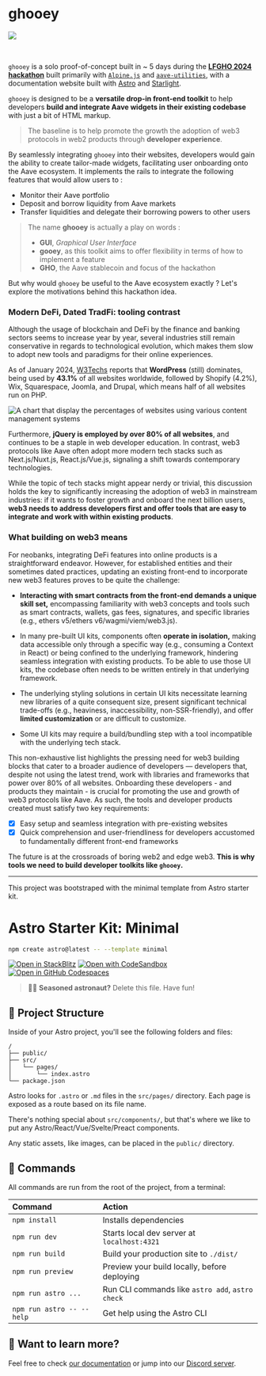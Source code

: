 # ghooey

<img src="/logo.png" style="margin:auto; padding-bottom:32px;"/>


`ghooey` is a solo proof-of-concept built in ~ 5 days during the **[LFGHO 2024 hackathon](https://ethglobal.com/events/lfgho)** built primarily with [`Alpine.js`](https://alpinejs.dev/) and [`aave-utilities`](https://github.com/aave/aave-utilities), with a documentation website built with [Astro](https://astro.build/) and [Starlight](https://starlight.astro.build/).

`ghooey` is designed to be a **versatile drop-in front-end toolkit** to help developers **build and integrate Aave widgets in their existing codebase** with just a bit of HTML markup.

> The baseline is to help promote the growth the adoption of web3 protocols in web2 products through **developer experience**.

By seamlessly integrating `ghooey` into their websites, developers would gain the ability to create tailor-made widgets, facilitating user onboarding onto the Aave ecosystem. It implements the rails to integrate the following features that would allow users to :

- Monitor their Aave portfolio
- Deposit and borrow liquidity from Aave markets
- Transfer liquidities and delegate their borrowing powers to other users

> The name **ghooey** is actually a play on words :
>
> - **GUI**, _Graphical User Interface_
> - **gooey**, as this toolkit aims to offer flexibility in terms of how to implement a feature
> - **GHO**, the Aave stablecoin and focus of the hackathon

But why would `ghooey` be useful to the Aave ecosystem exactly ? Let's explore the motivations behind this hackathon idea.

### Modern DeFi, Dated TradFi: tooling contrast

Although the usage of blockchain and DeFi by the finance and banking sectors seems to increase year by year, several industries still remain conservative in regards to technological evolution, which makes them slow to adopt new tools and paradigms for their online experiences.

As of January 2024, [W3Techs](https://w3techs.com/technologies/overview/content_management) reports that **WordPress** (still) dominates, being used by **43.1%** of all websites worldwide, followed by Shopify (4.2%), Wix, Squarespace, Joomla, and Drupal, which means half of all websites run on PHP.

<div style="margin:auto;">
  <img src="/cms_usage.png" alt="A chart that display the percentages of websites using various content management systems" />
</div>

Furthermore, **jQuery is employed by over 80% of all websites**, and continues to be a staple in web developer education. In contrast, web3 protocols like Aave often adopt more modern tech stacks such as Next.js/Nuxt.js, React.js/Vue.js, signaling a shift towards contemporary technologies.

While the topic of tech stacks might appear nerdy or trivial, this discussion holds the key to significantly increasing the adoption of web3 in mainstream industries: if it wants to foster growth and onboard the next billion users, **web3 needs to address developers first and offer tools that are easy to integrate and work with within existing products**.

### What building on web3 means

For neobanks, integrating DeFi features into online products is a straightforward endeavor. However, for established entities and their sometimes dated practices, updating an existing front-end to incorporate new web3 features proves to be quite the challenge:

- **Interacting with smart contracts from the front-end demands a unique skill set,** encompassing familiarity with web3 concepts and tools such as smart contracts, wallets, gas fees, signatures, and specific libraries (e.g., ethers v5/ethers v6/wagmi/viem/web3.js).

- In many pre-built UI kits, components often **operate in isolation,** making data accessible only through a specific way (e.g., consuming a Context in React) or being confined to the underlying framework, hindering seamless integration with existing products. To be able to use those UI kits, the codebase often needs to be written entirely in that underlying framework.

- The underlying styling solutions in certain UI kits necessitate learning new libraries of a quite consequent size, present significant technical trade-offs (e.g., heaviness, inaccessibility, non-SSR-friendly), and offer **limited customization** or are difficult to customize.

- Some UI kits may require a build/bundling step with a tool incompatible with the underlying tech stack.

This non-exhaustive list highlights the pressing need for web3 building blocks that cater to a broader audience of developers — developers that, despite not using the latest trend, work with libraries and frameworks that power over 80% of all websites. Onboarding these developers - and products they maintain - is crucial for promoting the use and growth of web3 protocols like Aave. As such, the tools and developer products created must satisfy two key requirements:

- [x] Easy setup and seamless integration with pre-existing websites
- [x] Quick comprehension and user-friendliness for developers accustomed to fundamentally different front-end frameworks

The future is at the crossroads of boring web2 and edge web3. **This is why tools we need to build developer toolkits like `ghooey`.**

---

This project was bootstraped with the minimal template from Astro starter kit.

# Astro Starter Kit: Minimal

```sh
npm create astro@latest -- --template minimal
```

[![Open in StackBlitz](https://developer.stackblitz.com/img/open_in_stackblitz.svg)](https://stackblitz.com/github/withastro/astro/tree/latest/examples/minimal)
[![Open with CodeSandbox](https://assets.codesandbox.io/github/button-edit-lime.svg)](https://codesandbox.io/p/sandbox/github/withastro/astro/tree/latest/examples/minimal)
[![Open in GitHub Codespaces](https://github.com/codespaces/badge.svg)](https://codespaces.new/withastro/astro?devcontainer_path=.devcontainer/minimal/devcontainer.json)

> 🧑‍🚀 **Seasoned astronaut?** Delete this file. Have fun!

## 🚀 Project Structure

Inside of your Astro project, you'll see the following folders and files:

```text
/
├── public/
├── src/
│   └── pages/
│       └── index.astro
└── package.json
```

Astro looks for `.astro` or `.md` files in the `src/pages/` directory. Each page is exposed as a route based on its file name.

There's nothing special about `src/components/`, but that's where we like to put any Astro/React/Vue/Svelte/Preact components.

Any static assets, like images, can be placed in the `public/` directory.

## 🧞 Commands

All commands are run from the root of the project, from a terminal:

| Command                   | Action                                           |
| :------------------------ | :----------------------------------------------- |
| `npm install`             | Installs dependencies                            |
| `npm run dev`             | Starts local dev server at `localhost:4321`      |
| `npm run build`           | Build your production site to `./dist/`          |
| `npm run preview`         | Preview your build locally, before deploying     |
| `npm run astro ...`       | Run CLI commands like `astro add`, `astro check` |
| `npm run astro -- --help` | Get help using the Astro CLI                     |

## 👀 Want to learn more?

Feel free to check [our documentation](https://docs.astro.build) or jump into our [Discord server](https://astro.build/chat).
